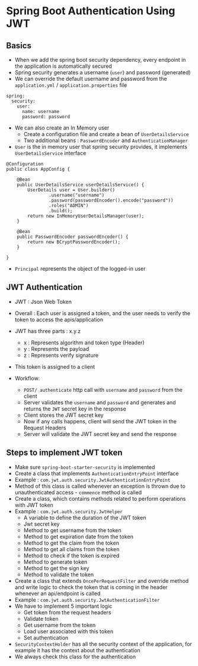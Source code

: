 # Spring Boot Authentication Using JWT

## Basics

- When we add the spring boot security dependency, every endpoint in the application is automatically secured
- Spring security generates a username (`user`) and password (generated)
- We can override the default username and password from the `application.yml` / `application.properties` file
```
spring:
  security:
    user:
      name: username
      password: password
```

- We can also create an In Memory user
  - Create a configuration file and create a bean of `UserDetailsService`
  - Two additional beans : `PasswordEncoder` and `AuthenticationManager`
- `User` is the in memory user that spring security provides, it implements `UserDetailsService` interface
```
@Configuration
public class AppConfig {

    @Bean
    public UserDetailsService userDetailsService() {
        UserDetails user = User.builder()
                .username("username")
                .password(passwordEncoder().encode("password"))
                .roles("ADMIN")
                .build();
        return new InMemoryUserDetailsManager(user);
    }

    @Bean
    public PasswordEncoder passwordEncoder() {
        return new BCryptPasswordEncoder();
    }

}
```
- `Principal` represents the object of the logged-in user

## JWT Authentication

- JWT : Json Web Token
- Overall : Each user is assigned a token, and the user needs to verify the token to access the apis/application
- JWT has three parts : x.y.z
  - x : Represents algorithm and token type (Header)
  - y : Represents the payload
  - z : Represents verify signature
- This token is assigned to a client

- Workflow:
  - `POST/ authenticate` http call with `username` and `password` from the client
  - Server validates the `username` and `password` and generates and returns the `JWT` secret key in the response
  - Client stores the JWT secret key
  - Now if any calls happens, client will send the JWT token in the Request Headers
  - Server will validate the JWT secret key and send the response

## Steps to implement JWT token

- Make sure `spring-boot-starter-security` is implemented
- Create a class that implements `AuthenticationEntryPoint` interface
- Example : `com.jwt.auth.security.JwtAuthenticationEntryPoint`
- Method of this class is called whenever an exception is thrown due to unauthenticated access - `commence` method is called
- Create a class, which contains methods related to perform operations with JWT token
- Example : `com.jwt.auth.security.JwtHelper`
  - A variable to define the duration of the JWT token
  - Jwt secret key
  - Method to get username from the token
  - Method to get expiration date from the token
  - Method to get the claim from the token
  - Method to get all claims from the token
  - Method to check if the token is expired
  - Method to generate token
  - Method to get the sign key
  - Method to validate the token
- Create a class that extends `OncePerRequestFilter` and override method and write logic to check the token that is coming in the header whenever an api/endpoint is called
- Example : `com.jwt.auth.security.JwtAuthenticationFilter`
- We have to implement 5 important logic
  - Get token from the request headers
  - Validate token
  - Get username from the token
  - Load user associated with this token
  - Set authentication
- `SecurityContextHolder` has all the security context of the application, for example it has the context about the authentication
- We always check this class for the authentication